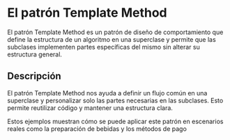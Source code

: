 # El patrón Template Method

El patrón Template Method es un patrón de diseño de comportamiento que define la estructura de un algoritmo en una superclase y permite que las subclases implementen partes específicas del mismo sin alterar su estructura general.

## Descripción

El patrón Template Method nos ayuda a definir un flujo común en una superclase y personalizar solo las partes necesarias en las subclases. Esto permite reutilizar código y mantener una estructura clara.

Estos ejemplos muestran cómo se puede aplicar este patrón en escenarios reales como la preparación de bebidas y los métodos de pago